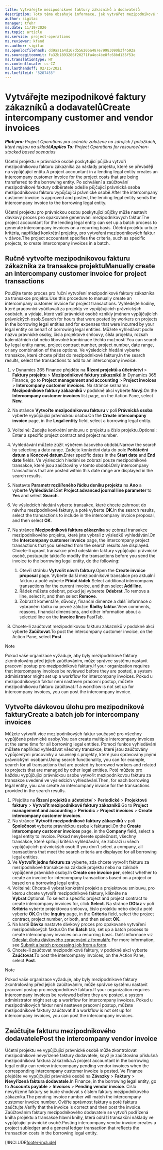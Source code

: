 ```yaml
---
title: Vytvářejte mezipodnikové faktury zákazníků a dodavatelů
description: Toto téma obsahuje informace, jak vytvářet mezipodnikové faktury zákazníků a dodavatel.
author: sigitac
manager: tfehr
ms.date: 11/19/2020
ms.topic: article
ms.service: project-operations
ms.reviewer: kfend
ms.author: sigitac
ms.openlocfilehash: dd9aa1a4d167d556206a487e79983090b3f4592a
ms.sourcegitcommit: fa32b1893286f20271fa4ec4be8fc68bd135f53c
ms.translationtype: HT
ms.contentlocale: cs-CZ
ms.lasthandoff: 02/15/2021
ms.locfileid: "5287455"
---
```

# <a name="create-intercompany-customer-and-vendor-invoices"></a><span data-ttu-id="690c8-103">Vytvářejte mezipodnikové faktury zákazníků a dodavatelů</span><span class="sxs-lookup"><span data-stu-id="690c8-103">Create intercompany customer and vendor invoices</span></span>

<span data-ttu-id="690c8-104">_**Platí pro:** Project Operations pro scénáře založené na zdrojích / položkách, které nejsou na skladě_</span><span class="sxs-lookup"><span data-stu-id="690c8-104">_**Applies To:** Project Operations for resource/non-stocked based scenarios_</span></span>

<span data-ttu-id="690c8-105">Účetní projektu v právnické osobě poskytující půjčku vytvoří mezipodnikovou fakturu zákazníka za náklady projektu, které se převádějí na výpůjčující entitu.</span><span class="sxs-lookup"><span data-stu-id="690c8-105">A project accountant in a lending legal entity creates an intercompany customer invoice for the project costs that are being transferred to the borrowing entity.</span></span> <span data-ttu-id="690c8-106">Po schválení a zaúčtování mezipodnikové faktury odběratele odešle půjčující právnická osoba mezipodnikovou fakturu vypůjčující právnické osobě.</span><span class="sxs-lookup"><span data-stu-id="690c8-106">After the intercompany customer invoice is approved and posted, the lending legal entity sends the intercompany invoice to the borrowing legal entity.</span></span>

<span data-ttu-id="690c8-107">Účetní projektu pro právnickou osobu poskytující půjčky může nastavit dávkový proces pro opakované generování mezipodnikových faktur.</span><span class="sxs-lookup"><span data-stu-id="690c8-107">The project accountant for the lending legal entity can set up a batch process to generate intercompany invoices on a recurring basis.</span></span> <span data-ttu-id="690c8-108">Účetní projektu určuje kritéria, například konkrétní projekty, pro vytvoření mezipodnikových faktur v dávce.</span><span class="sxs-lookup"><span data-stu-id="690c8-108">The project accountant specifies the criteria, such as specific projects, to create intercompany invoices in a batch.</span></span>

## <a name="manually-create-an-intercompany-customer-invoice-for-project-transactions"></a><span data-ttu-id="690c8-109">Ručně vytvořte mezipodnikovou fakturu zákazníka za transakce projektu</span><span class="sxs-lookup"><span data-stu-id="690c8-109">Manually create an intercompany customer invoice for project transactions</span></span> 

<span data-ttu-id="690c8-110">Použijte tento proces pro řuční vytvoření mezipodnikové faktury zákazníka za transakce projektu.</span><span class="sxs-lookup"><span data-stu-id="690c8-110">Use this procedure to manually create an intercompany customer invoice for project transactions.</span></span> <span data-ttu-id="690c8-111">Vyhledejte hodiny, které pracovníci vyúčtovali za projekty ve vypůjčujících právnických osobách, a výdaje, které vaší právnické osobě vznikly jménem vypůjčujících právnických osob.</span><span class="sxs-lookup"><span data-stu-id="690c8-111">Search for hours that were posted by workers on projects in the borrowing legal entities and for expenses that were incurred by your legal entity on behalf of borrowing legal entities.</span></span> <span data-ttu-id="690c8-112">Můžete vyhledávat podle názvu právnické osoby, čísla projektové smlouvy, čísla projektu, rozsah kalendářních dat nebo libovolné kombinace těchto možností.</span><span class="sxs-lookup"><span data-stu-id="690c8-112">You can search by legal entity name, project contract number, project number, date range, or any combination of these options.</span></span> <span data-ttu-id="690c8-113">Ve výsledcích hledání vyberte transakce, které chcete přidat do mezipodnikové faktury.</span><span class="sxs-lookup"><span data-stu-id="690c8-113">In the search results, select the transactions to add to an intercompany invoice.</span></span>

1. <span data-ttu-id="690c8-114">v Dynamics 365 Finance přejděte na **Řízení projektů a účetnictví** > **Faktury projektu** > **Mezipodnikové faktury zákazníků**.</span><span class="sxs-lookup"><span data-stu-id="690c8-114">In Dynamics 365 Finance, go to **Project management and accounting** > **Project invoices** > **Intercompany customer invoices**.</span></span> <span data-ttu-id="690c8-115">Na stránce seznamu **Mezipodnikové faktury zákazníků** v podokně akcí vyberte **Nový.**</span><span class="sxs-lookup"><span data-stu-id="690c8-115">On the **Intercompany customer invoices**  list page, on the Action Pane, select **New.**</span></span>
2. <span data-ttu-id="690c8-116">Na stránce **Vytvořte mezipodnikovou fakturu** v poli **Právnická osoba** vyberte vypůjčující právnickou osobu.</span><span class="sxs-lookup"><span data-stu-id="690c8-116">On the **Create intercompany invoice** page, in the **Legal entity** field, select a borrowing legal entity.</span></span>
3. <span data-ttu-id="690c8-117">Volitelné: Zadejte konkrétní smlouvu o projektu a číslo projektu.</span><span class="sxs-lookup"><span data-stu-id="690c8-117">Optional: Enter a specific project contract and project number.</span></span>
4. <span data-ttu-id="690c8-118">Vyhledávání můžete zúžit výběrem časového období.</span><span class="sxs-lookup"><span data-stu-id="690c8-118">Narrow the search by selecting a date range.</span></span> <span data-ttu-id="690c8-119">Zadejte konkrétní data do pole **Počáteční datum** a **Koncové datum**.</span><span class="sxs-lookup"><span data-stu-id="690c8-119">Enter specific dates in the **Start date** and **End date** fields.</span></span> <span data-ttu-id="690c8-120">Ve výsledcích hledání se zobrazí pouze mezipodnikové transakce, které jsou zaúčtovány v tomto období.</span><span class="sxs-lookup"><span data-stu-id="690c8-120">Only intercompany transactions that are posted within this date range are displayed in the search results.</span></span>
5. <span data-ttu-id="690c8-121">Nastavte **Parametr rozšířeného řádku deníku projektu** na **Ano** a vyberte **Vyhledávání**.</span><span class="sxs-lookup"><span data-stu-id="690c8-121">Set **Project advanced journal line parameter** to **Yes** and select **Search**.</span></span>
6. <span data-ttu-id="690c8-122">Ve výsledcích hledání vyberte transakce, které chcete zahrnout do návrhu mezipodnikové faktury, a poté vyberte **OK**.</span><span class="sxs-lookup"><span data-stu-id="690c8-122">In the search results, select the transactions to include in the intercompany invoice proposal, and then select **OK**.</span></span>
7. <span data-ttu-id="690c8-123">Na stránce **Mezipodniková faktura zákazníka** se zobrazí transakce mezipodnikového projektu, které jste vybrali z výsledků vyhledávání.</span><span class="sxs-lookup"><span data-stu-id="690c8-123">On the **Intercompany customer invoice** page, the intercompany project transactions that you selected from the search results are displayed.</span></span> <span data-ttu-id="690c8-124">Chcete-li upravit transakce před odesláním faktury vypůjčující právnické osobě, postupujte takto:</span><span class="sxs-lookup"><span data-stu-id="690c8-124">To modify the transactions before you send the invoice to the borrowing legal entity, do the following:</span></span>
  
    1. <span data-ttu-id="690c8-125">Otevři stránku **Vytvořit návrh faktury**.</span><span class="sxs-lookup"><span data-stu-id="690c8-125">Open the **Create invoice proposal** page.</span></span> <span data-ttu-id="690c8-126">Vyberte další mezipodnikové transakce pro aktuální fakturu a poté vyberte **Přidat řádek**.</span><span class="sxs-lookup"><span data-stu-id="690c8-126">Select additional intercompany transactions for the current invoice, and then select **Add line**.</span></span>
    2. <span data-ttu-id="690c8-127">Řádek můžete odebrat, pokud jej vyberete **Odebrat** .</span><span class="sxs-lookup"><span data-stu-id="690c8-127">To remove a line, select it, and then select **Remove**.</span></span>
    3. <span data-ttu-id="690c8-128">Zobrazit komentáře, důvody, finanční dimenze a další informace o vybraném řádku na pevné záložce **Řádky faktur**.</span><span class="sxs-lookup"><span data-stu-id="690c8-128">View comments, reasons, financial dimensions, and other information about a selected line on the  **Invoice lines**  FastTab.</span></span>
    
8. <span data-ttu-id="690c8-129">Chcete-li zaúčtovat mezipodnikovou fakturu zákazníků v podokně akcí vyberte **Zaúčtovat**.</span><span class="sxs-lookup"><span data-stu-id="690c8-129">To post the intercompany customer invoice, on the Action Pane, select **Post**.</span></span>

> [!NOTE]
> <span data-ttu-id="690c8-130">Pokud vaše organizace vyžaduje, aby byly mezipodnikové faktury zkontrolovány před jejich zaúčtováním, může správce systému nastavit pracovní postup pro mezipodnikové faktury.</span><span class="sxs-lookup"><span data-stu-id="690c8-130">If your organization requires that intercompany invoices be reviewed before they are posted, a system administrator might set up a workflow for intercompany invoices.</span></span> <span data-ttu-id="690c8-131">Pokud u mezipodnikových faktur není nastaven pracovní postup, můžete mezipodnikovou fakturu zaúčtovat.</span><span class="sxs-lookup"><span data-stu-id="690c8-131">If a workflow is not set up for intercompany invoices, you can post the intercompany invoice.</span></span>

## <a name="create-a-batch-job-for-intercompany-invoices"></a><span data-ttu-id="690c8-132">Vytvořte dávkovou úlohu pro mezipodnikové faktury</span><span class="sxs-lookup"><span data-stu-id="690c8-132">Create a batch job for intercompany invoices</span></span>

<span data-ttu-id="690c8-133">Můžete vytvořit více mezipodnikových faktur současně pro všechny vypůjčené právnické osoby.</span><span class="sxs-lookup"><span data-stu-id="690c8-133">You can create multiple intercompany invoices at the same time for all borrowing legal entities.</span></span> <span data-ttu-id="690c8-134">Pomocí funkce vyhledávání můžete například vyhledávat všechny transakce, které jsou zaúčtovány vypůjčenými pracovníky a souvisejí s projekty, které jsou spravovány jinými právnickými osobami.</span><span class="sxs-lookup"><span data-stu-id="690c8-134">Using search functionality, you can for example, search for all transactions that are posted by borrowed workers and related to projects that are managed by other legal entities.</span></span> <span data-ttu-id="690c8-135">Poté můžete pro každou vypůjčující právnickou osobu vytvořit mezipodnikovou fakturu za transakce uvedené ve výsledcích vyhledávání.</span><span class="sxs-lookup"><span data-stu-id="690c8-135">Then, for each borrowing legal entity, you can create an intercompany invoice for the transactions provided in the search results.</span></span>

1. <span data-ttu-id="690c8-136">Přejděte na **Řízení projektů a účetnictví** > **Periodické** > **Projektové faktury** > **Vytvořit mezipodnikové faktury zákazníků**.</span><span class="sxs-lookup"><span data-stu-id="690c8-136">Go to **Project management and accounting** > **Periodic** > **Project invoices** > **Create intercompany customer invoices**.</span></span>
2. <span data-ttu-id="690c8-137">Na stránce **Vytvořit mezipodnikové faktury zákazníků** v poli **Společnost** vyberte právnickou osobu k fakturaci.</span><span class="sxs-lookup"><span data-stu-id="690c8-137">On the **Create intercompany customer invoices** page, in the **Company**  field, select a legal entity to invoice.</span></span> <span data-ttu-id="690c8-138">Pokud nevyberete společnost, všechny transakce, které splňují kritéria vyhledávání, se zobrazí u všech vypůjčujících právnických osob.</span><span class="sxs-lookup"><span data-stu-id="690c8-138">If you don't select a company, all transactions that meet the search criteria are displayed for all borrowing legal entities.</span></span>
3. <span data-ttu-id="690c8-139">Ve **Vytvořit jednu fakturu za** vyberte, zda chcete vytvořit fakturu za mezipodnikové transakce na základě projektu nebo na základě vypůjčené právnické osoby.</span><span class="sxs-lookup"><span data-stu-id="690c8-139">In **Create one invoice per**, select whether to create an invoice for intercompany transactions based on a project or based on a borrowing legal entity.</span></span>
4. <span data-ttu-id="690c8-140">Volitelné: Chcete-li vybrat konkrétní projekt a projektovou smlouvu, pro kterou chcete vytvořit mezipodnikové faktury, klikněte na **Vybrat**.</span><span class="sxs-lookup"><span data-stu-id="690c8-140">Optional: To select a specific project and project contract to create intercompany invoices for, click **Select**.</span></span> <span data-ttu-id="690c8-141">Na stránce **DOtaz** v poli **Kritéria** vyberte projektovou smlouvu, číslo projektu nebo obojí a poté vyberte **OK**.</span><span class="sxs-lookup"><span data-stu-id="690c8-141">On the **Inquiry** page, in the **Criteria** field, select the project contract, project number, or both, and then select **OK**.</span></span>
5. <span data-ttu-id="690c8-142">Na kartě **Dávka** nastavte dávkový proces pro opakované vytváření mezipodnikových faktur.</span><span class="sxs-lookup"><span data-stu-id="690c8-142">On the **Batch** tab, set up a batch process to create intercompany invoices on a recurring basis.</span></span> <span data-ttu-id="690c8-143">Další informace viz [Odeslat úlohu dávkového zpracování z formuláře](https://docs.microsoft.com/dynamicsax-2012/appuser-itpro/submit-a-batch-processing-job-from-a-form).</span><span class="sxs-lookup"><span data-stu-id="690c8-143">For more information, see [Submit a batch processing job from a form](https://docs.microsoft.com/dynamicsax-2012/appuser-itpro/submit-a-batch-processing-job-from-a-form).</span></span>
6. <span data-ttu-id="690c8-144">Chcete-li zaúčtovat mezipodnikové faktury, v podokně akcí vyberte **Zaúčtovat**.</span><span class="sxs-lookup"><span data-stu-id="690c8-144">To post the intercompany invoices, on the Action Pane, select **Post**.</span></span>

> [!NOTE]
> <span data-ttu-id="690c8-145">Pokud vaše organizace vyžaduje, aby byly mezipodnikové faktury zkontrolovány před jejich zaúčtováním, může správce systému nastavit pracovní postup pro mezipodnikové faktury.</span><span class="sxs-lookup"><span data-stu-id="690c8-145">If your organization requires intercompany invoices be reviewed before they are posted, a system administrator might set up a workflow for intercompany invoices.</span></span> <span data-ttu-id="690c8-146">Pokud u mezipodnikových faktur není nastaven pracovní postup, můžete mezipodnikové faktury zaúčtovat.</span><span class="sxs-lookup"><span data-stu-id="690c8-146">If a workflow is not set up for intercompany invoices, you can post the intercompany invoices.</span></span>

## <a name="post-the-intercompany-vendor-invoice"></a><span data-ttu-id="690c8-147">Zaúčtujte fakturu mezipodnikového dodavatele</span><span class="sxs-lookup"><span data-stu-id="690c8-147">Post the intercompany vendor invoice</span></span>

<span data-ttu-id="690c8-148">Účetní projektu ve vypůjčující právnické osobě může zkontrolovat mezipodnikové nevyřízené faktury dodavatele, když je zaúčtována příslušná mezipodniková faktura zákazníka.</span><span class="sxs-lookup"><span data-stu-id="690c8-148">A project accountant in the borrowing legal entity can review intercompany pending vendor invoices when the corresponding intercompany customer invoice is posted.</span></span> <span data-ttu-id="690c8-149">Ve Finance přejděte ve vypůjčující právnické osobě na **Závazky** > **Faktury** > **Nevyřízená faktura dodavatele**.</span><span class="sxs-lookup"><span data-stu-id="690c8-149">In Finance, in the borrowing legal entity, go to **Accounts payable** > **Invoices** > **Pending vendor invoice**.</span></span> <span data-ttu-id="690c8-150">Číslo nevyřízené faktury se bude shodovat s číslem faktury mezipodnikového zákazníka.</span><span class="sxs-lookup"><span data-stu-id="690c8-150">The pending invoice number will match the intercompany customer invoice number.</span></span> <span data-ttu-id="690c8-151">Ověřte správnost faktury a poté fakturu zaúčtujte.</span><span class="sxs-lookup"><span data-stu-id="690c8-151">Verify that the invoice is correct and then post the invoice.</span></span> <span data-ttu-id="690c8-152">Zaúčtováním faktury mezipodnikového dodavatele se vytvoří podřízená kniha projektu a transakce hlavní knihy, která odráží transakční náklady ve vypůjčující právnické osobě.</span><span class="sxs-lookup"><span data-stu-id="690c8-152">Posting intercompany vendor invoice creates a project subledger and a general ledger transaction that reflects the transaction costs in the borrowing legal entity.</span></span>


[!INCLUDE[footer-include](../includes/footer-banner.md)]